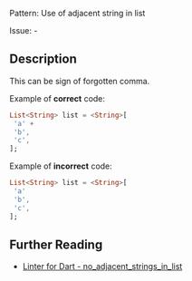 Pattern: Use of adjacent string in list

Issue: -

## Description

This can be sign of forgotten comma.

Example of **correct** code:
```dart
List<String> list = <String>[
 'a' +
 'b',
 'c',
];
```

Example of **incorrect** code:
```dart
List<String> list = <String>[
 'a'
 'b',
 'c',
];
```

## Further Reading

* [Linter for Dart - no_adjacent_strings_in_list](https://dart.dev/tools/linter-rules/no_adjacent_strings_in_list)